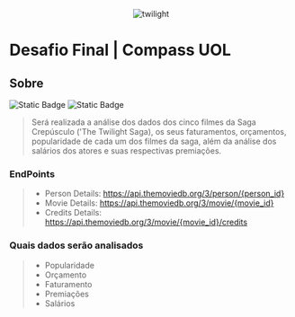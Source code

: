 <p align="center">
<img src="https://github.com/paularcsarruda/Compass/assets/122739036/0c699dac-1eb1-4cf4-af48-a10f8aad3e96" alt="twilight" />
</ p>


# Desafio Final | Compass UOL

## Sobre

![Static Badge](https://img.shields.io/badge/Tema-Filmes_e_S%C3%A9ries-e0913e)
![Static Badge](https://img.shields.io/badge/Categoria-Drama_e_Romance-ffd966)

>
> Será realizada a análise dos dados dos cinco filmes da Saga Crepúsculo ('The Twilight Saga), os seus faturamentos, orçamentos, popularidade de cada um dos filmes da saga, além da análise dos salários dos atores e suas respectivas premiações.
>

### EndPoints
>
> - Person Details: https://api.themoviedb.org/3/person/{person_id}
> - Movie Details: https://api.themoviedb.org/3/movie/{movie_id}
> - Credits Details: https://api.themoviedb.org/3/movie/{movie_id}/credits
>   

### Quais dados serão analisados
>
> - Popularidade
> - Orçamento
> - Faturamento
> - Premiações
> - Salários
>   


